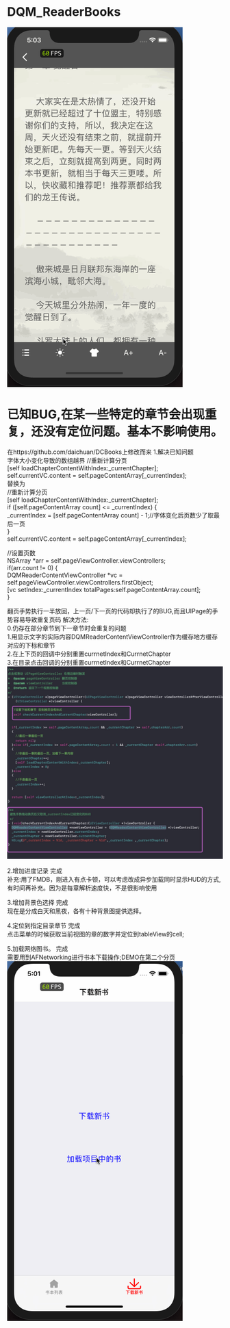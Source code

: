 # DQM_ReaderBooks

![image](https://github.com/20120608/DQM_ReaderBooks/blob/master/demo.gif)
# 已知BUG,在某一些特定的章节会出现重复，还没有定位问题。基本不影响使用。


在https://github.com/daichuan/DCBooks上修改而来
1.解决已知问题    
字体大小变化导致的数组越界
//重新计算分页    
  [self loadChapterContentWithIndex:_currentChapter];    
  self.currentVC.content = self.pageContentArray[_currentIndex];    
  替换为    
  //重新计算分页    
  [self loadChapterContentWithIndex:_currentChapter];    
  if ([self.pageContentArray count] <= _currentIndex) {    
    _currentIndex = [self.pageContentArray count] - 1;//字体变化后页数少了取最后一页    
  }    
  self.currentVC.content = self.pageContentArray[_currentIndex];    
    
  //设置页数    
  NSArray *arr = self.pageViewController.viewControllers;      
  if(arr.count != 0) {    
    DQMReaderContentViewController *vc = self.pageViewController.viewControllers.firstObject;    
    [vc setIndex:_currentIndex totalPages:self.pageContentArray.count];   
  }    
        
        
  翻页手势执行一半放回，上一页/下一页的代码却执行了的BUG,而且UIPage的手势容易导致重复页码
  解决方法:  
  0.仍存在部分章节到下一章节时会重复的问题    
  1.用显示文字的实际内容DQMReaderContentViewController作为缓存地方缓存对应的下标和章节    
  2.在上下页的回调中分别重置currnetIndex和CurrnetChapter     
  3.在目录点击回调的分别重置currnetIndex和CurrnetChapter 
  ![image](https://github.com/20120608/DQM_ReaderBooks/blob/master/DQM_ReaderBooks/BUG2.jpg)
     
        
             
        
        
        
  
  2.增加进度记录  完成        
    补充:用了FMDB，刚进入有点卡顿，可以考虑改成异步加载同时显示HUD的方式,有时间再补充。因为是每章解析速度快，不是很影响使用
      
  3.增加背景色选择  完成      
  现在是分成白天和黑夜，各有十种背景图提供选择。
      
4.定位到指定目录章节 完成      
点击菜单的时候获取当前视图的章的数字并定位到tableView的cell;    

5.加载网络图书。  完成      
需要用到AFNetworking进行书本下载操作;DEMO在第二个分页    
![image](https://github.com/20120608/DQM_ReaderBooks/blob/master/download.gif)

  
  
